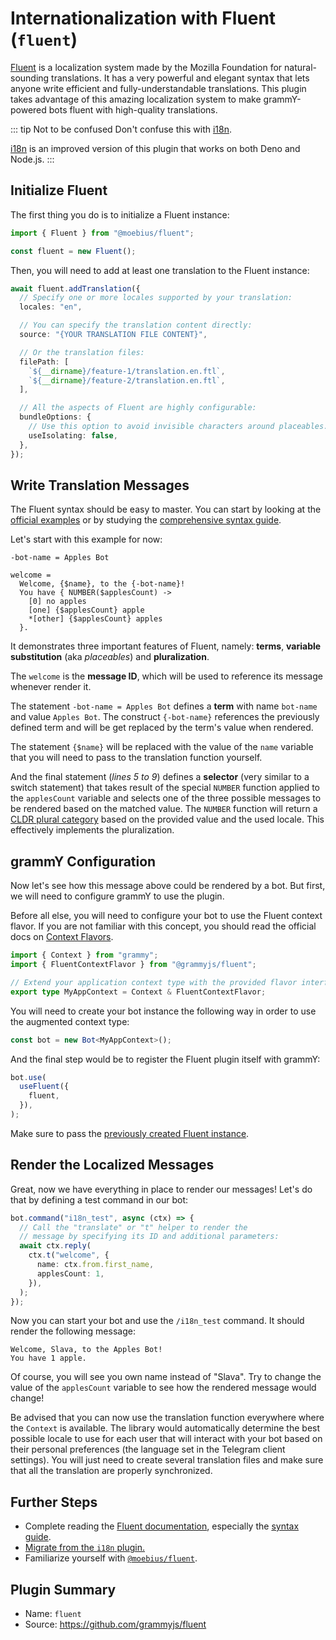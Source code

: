 # Internationalization with Fluent (`fluent`)

[Fluent](https://projectfluent.org/) is a localization system made by the Mozilla Foundation for natural-sounding translations.
It has a very powerful and elegant syntax that lets anyone write efficient and fully-understandable translations.
This plugin takes advantage of this amazing localization system to make grammY-powered bots fluent with high-quality translations.

::: tip Not to be confused
Don't confuse this with [i18n](./i18n.md).

[i18n](./i18n.md) is an improved version of this plugin that works on both Deno and Node.js.
:::

## Initialize Fluent

The first thing you do is to initialize a Fluent instance:

```typescript
import { Fluent } from "@moebius/fluent";

const fluent = new Fluent();
```

Then, you will need to add at least one translation to the Fluent instance:

```typescript
await fluent.addTranslation({
  // Specify one or more locales supported by your translation:
  locales: "en",

  // You can specify the translation content directly:
  source: "{YOUR TRANSLATION FILE CONTENT}",

  // Or the translation files:
  filePath: [
    `${__dirname}/feature-1/translation.en.ftl`,
    `${__dirname}/feature-2/translation.en.ftl`,
  ],

  // All the aspects of Fluent are highly configurable:
  bundleOptions: {
    // Use this option to avoid invisible characters around placeables.
    useIsolating: false,
  },
});
```

## Write Translation Messages

The Fluent syntax should be easy to master.
You can start by looking at the [official examples](https://projectfluent.org/#examples) or by studying the [comprehensive syntax guide](https://projectfluent.org/fluent/guide/).

Let's start with this example for now:

```ftl
-bot-name = Apples Bot

welcome =
  Welcome, {$name}, to the {-bot-name}!
  You have { NUMBER($applesCount) ->
    [0] no apples
    [one] {$applesCount} apple
    *[other] {$applesCount} apples
  }.
```

It demonstrates three important features of Fluent, namely: **terms**, **variable substitution** (aka _placeables_) and **pluralization**.

The `welcome` is the **message ID**, which will be used to reference its message whenever render it.

The statement `-bot-name = Apples Bot` defines a **term** with name `bot-name` and value `Apples Bot`.
The construct `{-bot-name}` references the previously defined term and will be get replaced by the term's value when rendered.

The statement `{$name}` will be replaced with the value of the `name` variable that you will need to pass to the translation function yourself.

And the final statement (_lines 5 to 9_) defines a **selector** (very similar to a switch statement) that takes result of the special `NUMBER` function applied to the `applesCount` variable and selects one of the three possible messages to be rendered based on the matched value.
The `NUMBER` function will return a [CLDR plural category](https://www.unicode.org/cldr/cldr-aux/charts/30/supplemental/language_plural_rules.html) based on the provided value and the used locale.
This effectively implements the pluralization.

## grammY Configuration

Now let's see how this message above could be rendered by a bot.
But first, we will need to configure grammY to use the plugin.

Before all else, you will need to configure your bot to use the Fluent context flavor.
If you are not familiar with this concept, you should read the official docs on [Context Flavors](../guide/context.md#context-flavors).

```typescript
import { Context } from "grammy";
import { FluentContextFlavor } from "@grammyjs/fluent";

// Extend your application context type with the provided flavor interface.
export type MyAppContext = Context & FluentContextFlavor;
```

You will need to create your bot instance the following way in order to use the augmented context type:

```typescript
const bot = new Bot<MyAppContext>();
```

And the final step would be to register the Fluent plugin itself with grammY:

```typescript
bot.use(
  useFluent({
    fluent,
  }),
);
```

Make sure to pass the [previously created Fluent instance](#initialize-fluent).

## Render the Localized Messages

Great, now we have everything in place to render our messages!
Let's do that by defining a test command in our bot:

```typescript
bot.command("i18n_test", async (ctx) => {
  // Call the "translate" or "t" helper to render the
  // message by specifying its ID and additional parameters:
  await ctx.reply(
    ctx.t("welcome", {
      name: ctx.from.first_name,
      applesCount: 1,
    }),
  );
});
```

Now you can start your bot and use the `/i18n_test` command.
It should render the following message:

```text:no-line-numbers
Welcome, Slava, to the Apples Bot!
You have 1 apple.
```

Of course, you will see you own name instead of "Slava".
Try to change the value of the `applesCount` variable to see how the rendered message would change!

Be advised that you can now use the translation function everywhere where the `Context` is available.
The library would automatically determine the best possible locale to use for each user that will interact with your bot based on their personal preferences (the language set in the Telegram client settings).
You will just need to create several translation files and make sure that all the translation are properly synchronized.

## Further Steps

- Complete reading the [Fluent documentation](https://projectfluent.org/), especially the [syntax guide](https://projectfluent.org/fluent/guide/).
- [Migrate from the `i18n` plugin.](https://github.com/grammyjs/fluent#i18n-plugin-replacement)
- Familiarize yourself with [`@moebius/fluent`](https://github.com/the-moebius/fluent#readme).

## Plugin Summary

- Name: `fluent`
- Source: <https://github.com/grammyjs/fluent>
